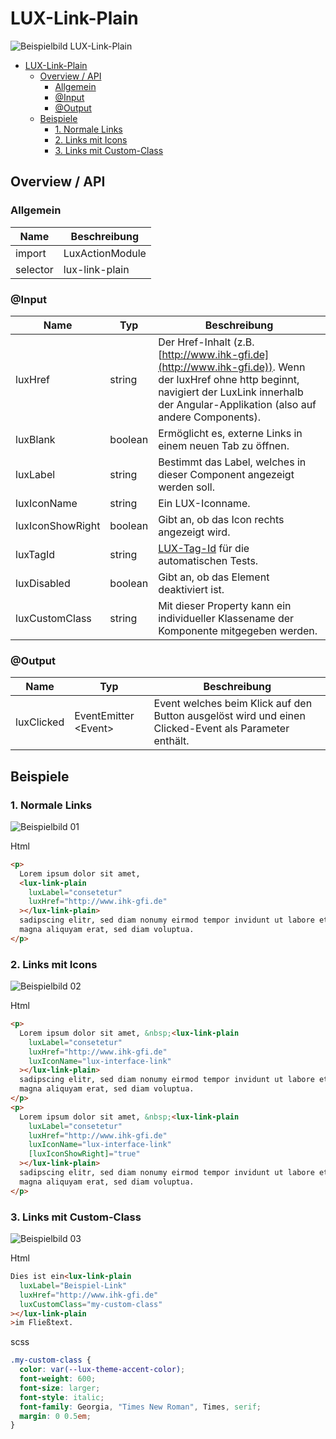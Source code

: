 # LUX-Link-Plain

![Beispielbild LUX-Link-Plain](https://raw.githubusercontent.com/wiki/IHK-GfI/lux-components/Versions/v18/lux‐link‐plain-v18-img.png)

- [LUX-Link-Plain](#lux-link-plain)
  - [Overview / API](#overview--api)
    - [Allgemein](#allgemein)
    - [@Input](#input)
    - [@Output](#output)
  - [Beispiele](#beispiele)
    - [1. Normale Links](#1-normale-links)
    - [2. Links mit Icons](#2-links-mit-icons)
    - [3. Links mit Custom-Class](#3-links-mit-custom-class)

## Overview / API

### Allgemein

| Name     | Beschreibung    |
| -------- | --------------- |
| import   | LuxActionModule |
| selector | lux-link-plain  |

### @Input

| Name             | Typ     | Beschreibung                                                                                                                                                                                     |
| ---------------- | ------- | ------------------------------------------------------------------------------------------------------------------------------------------------------------------------------------------------ |
| luxHref          | string  | Der Href-Inhalt (z.B. [http://www.ihk-gfi.de](http://www.ihk-gfi.de)). Wenn der luxHref ohne http beginnt, navigiert der LuxLink innerhalb der Angular-Applikation (also auf andere Components). |
| luxBlank         | boolean | Ermöglicht es, externe Links in einem neuen Tab zu öffnen.                                                                                                                                       |
| luxLabel         | string  | Bestimmt das Label, welches in dieser Component angezeigt werden soll.                                                                                                                           |
| luxIconName      | string  | Ein LUX-Iconname.                                                                                                                                                                                |
| luxIconShowRight | boolean | Gibt an, ob das Icon rechts angezeigt wird.                                                                                                                                                      |
| luxTagId         | string  | [LUX-Tag-Id](luxTagId-v18#direkte-konfiguration) für die automatischen Tests.                                                                                                                    |
| luxDisabled      | boolean | Gibt an, ob das Element deaktiviert ist.                                                                                                                                                         |
| luxCustomClass   | string  | Mit dieser Property kann ein individueller Klassename der Komponente mitgegeben werden.                                                                                                          |

### @Output

| Name       | Typ                   | Beschreibung                                                                                          |
| ---------- | --------------------- | ----------------------------------------------------------------------------------------------------- |
| luxClicked | EventEmitter \<Event> | Event welches beim Klick auf den Button ausgelöst wird und einen Clicked-Event als Parameter enthält. |

## Beispiele

### 1. Normale Links

![Beispielbild 01](https://raw.githubusercontent.com/wiki/IHK-GfI/lux-components/Versions/v18/lux‐link‐plain-v18-img-01.png)

Html

```html
<p>
  Lorem ipsum dolor sit amet,
  <lux-link-plain
    luxLabel="consetetur"
    luxHref="http://www.ihk-gfi.de"
  ></lux-link-plain>
  sadipscing elitr, sed diam nonumy eirmod tempor invidunt ut labore et dolore
  magna aliquyam erat, sed diam voluptua.
</p>
```

### 2. Links mit Icons

![Beispielbild 02](https://raw.githubusercontent.com/wiki/IHK-GfI/lux-components/Versions/v18/lux‐link‐plain-v18-img-02.png)

Html

```html
<p>
  Lorem ipsum dolor sit amet, &nbsp;<lux-link-plain
    luxLabel="consetetur"
    luxHref="http://www.ihk-gfi.de"
    luxIconName="lux-interface-link"
  ></lux-link-plain>
  sadipscing elitr, sed diam nonumy eirmod tempor invidunt ut labore et dolore
  magna aliquyam erat, sed diam voluptua.
</p>
<p>
  Lorem ipsum dolor sit amet, &nbsp;<lux-link-plain
    luxLabel="consetetur"
    luxHref="http://www.ihk-gfi.de"
    luxIconName="lux-interface-link"
    [luxIconShowRight]="true"
  ></lux-link-plain>
  sadipscing elitr, sed diam nonumy eirmod tempor invidunt ut labore et dolore
  magna aliquyam erat, sed diam voluptua.
</p>
```

### 3. Links mit Custom-Class

![Beispielbild 03](https://raw.githubusercontent.com/wiki/IHK-GfI/lux-components/Versions/v18/lux‐link‐plain-v18-img-03.png)

Html

```html
Dies ist ein<lux-link-plain
  luxLabel="Beispiel-Link"
  luxHref="http://www.ihk-gfi.de"
  luxCustomClass="my-custom-class"
></lux-link-plain
>im Fließtext.
```

scss

```scss
.my-custom-class {
  color: var(--lux-theme-accent-color);
  font-weight: 600;
  font-size: larger;
  font-style: italic;
  font-family: Georgia, "Times New Roman", Times, serif;
  margin: 0 0.5em;
}
```
